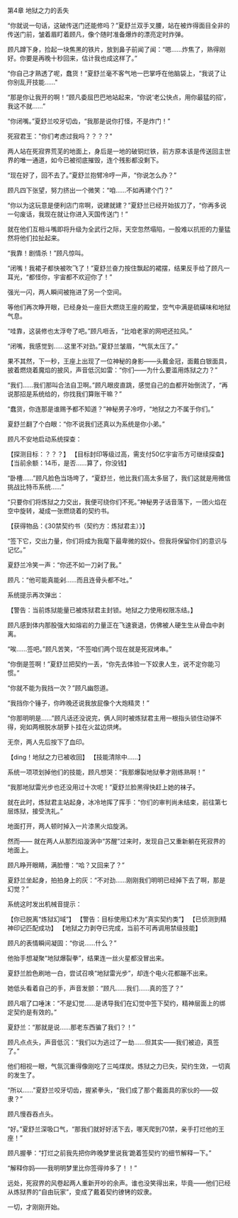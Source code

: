第4章  地狱之力的丢失

“你就说一句话，这破传送门还能修吗？”夏舒兰双手叉腰，站在被炸得面目全非的传送门前，皱着眉盯着顾凡，像个随时准备爆炸的漂亮定时炸弹。

顾凡蹲下身，捡起一块焦黑的铁片，放到鼻子前闻了闻：“嗯……炸焦了，熟得刚好。你要是再晚十秒回来，估计我也成这样了。”

“你自己才熟透了呢，蠢货！”夏舒兰毫不客气地一巴掌呼在他脑袋上，“我说了让你别乱开技能……"

“那是你让我开的啊！”顾凡委屈巴巴地站起来，“你说‘老公快点，用你最猛的招’，我这不就……”

“你闭嘴。”夏舒兰咬牙切齿，“我那是说你打怪，不是炸门！”

死寂君王："你们考虑过我吗？？？？"

两人站在死寂界荒芜的地面上，身后是一地的破铜烂铁，前方原本该是传送回主世界的唯一通道，如今已被彻底摧毁，连个残影都没剩下。

“现在好了，回不去了。”夏舒兰抱臂冷哼一声，“你说怎么办？”

顾凡四下张望，努力挤出一个微笑：“咱……不如再建个门？”

“你以为这玩意是便利店门帘啊，说建就建？”夏舒兰已经开始拔刀了，“你再多说一句废话，我现在就让你进入天国传送门！”

就在他们互相斗嘴即将升级为全武行之际，天空忽然塌陷，一股难以抗拒的力量猛然将他们拉扯起来。

“我靠！剧情杀！”顾凡惊叫。

“闭嘴！我裙子都快被吹飞了！”夏舒兰奋力按住飘起的裙摆，结果反手给了顾凡一耳光，“都怪你，宇宙都不欢迎你了！”

强光一闪，两人瞬间被拖进了另一个空间。

等他们再次睁开眼，已经身处一座巨大燃烧王座的殿堂，空气中满是硫磺味和地狱气息。

“哇靠，这装修也太浮夸了吧。”顾凡咂舌，“比咱老家的网吧还拉风。”

“闭嘴，我感觉到……这里不对劲。”夏舒兰皱眉，“气氛太压了。”

果不其然，下一秒，王座上出现了一位神秘的身影——头戴金冠，面戴白银面具，披着燃烧着魔焰的披风，声音低沉如雷：“你们——为什么要滥用炼狱之力？”

“我们……我们那叫合法自卫啊。”顾凡眼皮直跳，感觉自己的血都开始倒流了，“再说那招是系统给的，你找我们算账干嘛？”

“蠢货，你连那是谁赐予都不知道？”神秘男子冷哼，“地狱之力不属于你们。”

夏舒兰翻了个白眼：“你不说我们还真以为系统是你小弟。”

顾凡不安地启动系统探查：

【探测目标：？？？】
【目标封印等级过高，需支付50亿宇宙币方可继续探查】
【当前余额：14币，是否……算了，你没钱】

“卧槽……”顾凡脸色当场垮了，“夏舒兰，他比我们高太多层了，我们这就是用微信挑战比特币系统……”

“只要你们将炼狱之力交出，我便可绕你们不死。”神秘男子话音落下，一团火焰在空中旋转，凝成一张燃烧着的契约书。

【获得物品：《30禁契约书（契约方：炼狱君主）》】

“签下它，交出力量，你们将成为我麾下最卑微的奴仆。但我将保留你们的意识与记忆。”

夏舒兰冷笑一声：“你还不如一刀剁了我。”

顾凡：“他可能真能剁……而且连骨头都不吐。”

系统提示再次弹出：

【警告：当前炼狱能量已被炼狱君主封锁。地狱之力使用权限冻结。】

顾凡感到体内那股强大如熔岩的力量正在飞速衰退，仿佛被人硬生生从骨血中剥离。

“唉……签吧。”顾凡苦笑，“不签咱们两个现在就是死寂烤串。”

“你倒是签啊！”夏舒兰把契约一丢，“你先去体验一下奴隶人生，说不定你能习惯。”

“你就不能为我挡一次？”顾凡幽怨道。

“我挡你个锤子，你昨晚还说我放屁像个大炮精灵！”

“你那明明是……”顾凡话还没说完，俩人同时被炼狱君主用一根指头锁住动弹不得，宛如两根脱水胡萝卜挂在火盆边烘烤。

无奈，两人先后按下了血印。

【ding！地狱之力已被收回】
【技能清除中……】

系统一项项划掉他们的技能，顾凡想哭：“我那爆裂地狱拳才刚练熟啊！”

“我那地狱雷光步也还没用过十次呢！”夏舒兰脸黑得快赶上她的袜子。

就在此时，炼狱君主站起身，冰冷地挥了挥手：“你们的审判尚未结束，前往第七层炼狱，接受洗礼。”

地面打开，两人顿时掉入一片漆黑火焰旋涡。

然而——
就在两人从那烈焰漩涡中“苏醒”过来时，发现自己又重新躺在死寂界的地面上。

顾凡睁开眼睛，满脸懵：“哈？又回来了？”

夏舒兰坐起身，拍拍身上的灰：“不对劲……刚刚我们明明已经掉下去了啊，那是幻觉？”

系统这时发出机械音提示：

【你已脱离“炼狱幻域”】
【警告：目标使用幻术为“真实契约类”】
【已侦测到精神印记匹配成功】
【地狱之力剥夺已完成，当前不可再调用禁级技能】

顾凡的表情瞬间凝固：“你说……什么？”

他抬手想凝聚“地狱爆裂拳”，结果连一丝火星都没冒出来。

夏舒兰脸色刷地一白，尝试召唤“地狱雷光步”，却连个电火花都蹦不出来。

她低头看着自己的手，声音发颤：“顾凡……我们……真的签了？”

顾凡咽了口唾沫：“不是幻觉……是诱导我们在幻觉中签下契约，精神层面上的绑定契约是有效的。”

夏舒兰：“那就是说……那老东西骗了我们？！”

顾凡点点头，声音低沉：“我们以为逃过了一劫……但其实——我们被迫，真签了。”

他们相视一眼，气氛沉重得像刚吃了三吨煤炭。炼狱之力已失，契约生效，一切真的发生了。

“所以……”夏舒兰咬牙切齿，握紧拳头，“我们成了那个戴面具的家伙的——奴隶？”

顾凡慢吞吞点头。

“好。”夏舒兰深吸口气，“那我们就好好活下去，哪天爬到70禁，亲手打烂他的王座！”

顾凡握拳：“打烂之前我先把你昨晚梦里说我‘跪着签契约’的细节解释一下。”

“解释你妈——我明明梦里比你签得帅多了！！”

远处，死寂界的风卷起两人重新开吵的余声。谁也没笑得出来，毕竟——他们已经从炼狱界的“自由玩家”，变成了戴着契约镣铐的奴隶。

一切，才刚刚开始。



